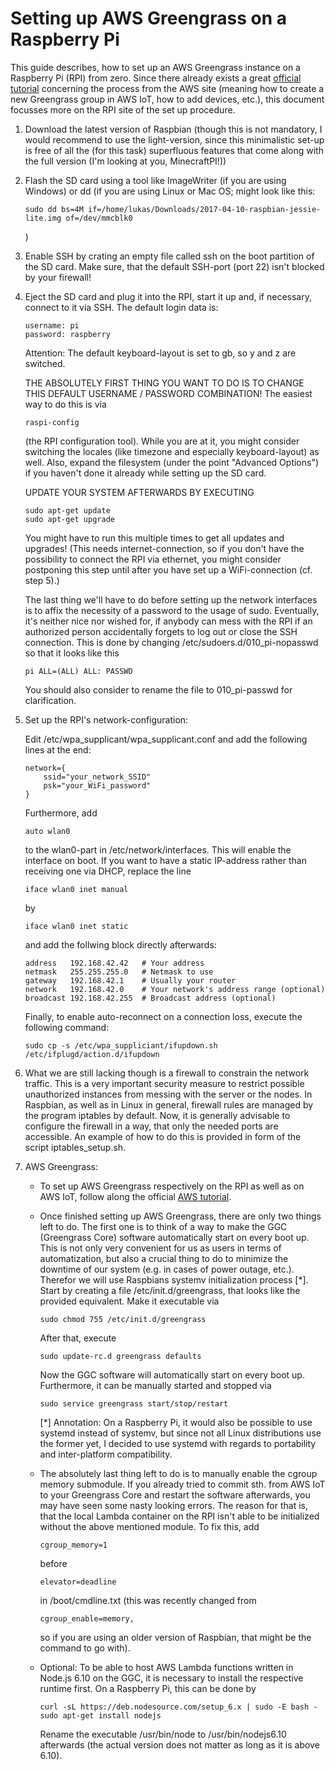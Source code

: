 # Setting up AWS Greengrass on a Raspberry Pi

This guide describes, how to set up an AWS Greengrass instance on a Raspberry Pi
(RPI) from zero. Since there already exists a great [official tutorial](http://docs.aws.amazon.com/de_de/greengrass/latest/developerguide/gg-tutorial-rpi.html#gg-tutorial-rpi-set-up-pi)
concerning the process from the AWS site (meaning how to create a new Greengrass
group in AWS IoT, how to add devices, etc.), this document focusses more on the
RPI site of the set up procedure.

1.  Download the latest version of Raspbian (though this is not mandatory, I
    would recommend to use the light-version, since this minimalistic set-up
    is free of all the (for this task) superfluous features that come along
    with the full version (I'm looking at you, MinecraftPI!))

2.  Flash the SD card using a tool like ImageWriter (if you are using Windows)
    or dd (if you are using Linux or Mac OS; might look like this:

        sudo dd bs=4M if=/home/lukas/Downloads/2017-04-10-raspbian-jessie-lite.img of=/dev/mmcblk0

    )

3.  Enable SSH by crating an empty file called ssh on the boot partition of
    the SD card. Make sure, that the default SSH-port (port 22) isn't blocked
    by your firewall!

4.  Eject the SD card and plug it into the RPI, start it up and, if necessary,
    connect to it via SSH. The default login data is:

        username: pi
        password: raspberry

    Attention: The default keyboard-layout is set to gb, so y and z are switched.

    THE ABSOLUTELY FIRST THING YOU WANT TO DO IS TO CHANGE THIS DEFAULT
    USERNAME / PASSWORD COMBINATION! The easiest way to do this is via

        raspi-config

    (the RPI configuration tool). While you are at it, you might consider
    switching the locales (like timezone and especially keyboard-layout) as
    well. Also, expand the filesystem (under the point "Advanced Options") if
    you haven't done it already while setting up the SD card.

    UPDATE YOUR SYSTEM AFTERWARDS BY EXECUTING

        sudo apt-get update
        sudo apt-get upgrade

    You might have to run this multiple times to get all updates and upgrades!
    (This needs internet-connection, so if you don't have the possibility to
    connect the RPI via ethernet, you might consider postponing this step until
    after you have set up a WiFi-connection (cf. step 5).)

    The last thing we'll have to do before setting up the network interfaces
    is to affix the necessity of a password to the usage of sudo. Eventually,
    it's neither nice nor wished for, if anybody can mess with the RPI if
    an authorized person accidentally forgets to log out or close the SSH
    connection. This is done by changing /etc/sudoers.d/010_pi-nopasswd so
    that it looks like this

        pi ALL=(ALL) ALL: PASSWD

    You should also consider to rename the file to 010_pi-passwd for
    clarification.

5.  Set up the RPI's network-configuration:

    Edit /etc/wpa_supplicant/wpa_supplicant.conf and add the following lines
    at the end:

        network={
            ssid="your_network_SSID"
            psk="your_WiFi_password"
        }

    Furthermore, add

        auto wlan0

    to the wlan0-part in /etc/network/interfaces. This will enable the
    interface on boot. If you want to have a static IP-address rather than
    receiving one via DHCP, replace the line

        iface wlan0 inet manual

    by

        iface wlan0 inet static

    and add the follwing block directly afterwards:

        address   192.168.42.42   # Your address
        netmask   255.255.255.0   # Netmask to use
        gateway   192.168.42.1    # Usually your router
        network   192.168.42.0    # Your network's address range (optional)
        broadcast 192.168.42.255  # Broadcast address (optional)

    Finally, to enable auto-reconnect on a connection loss,
    execute the following command:

        sudo cp -s /etc/wpa_suppliciant/ifupdown.sh /etc/ifplugd/action.d/ifupdown

6.  What we are still lacking though is a firewall to constrain the network
    traffic. This is a very important security measure to restrict possible
    unauthorized instances from messing with the server or the nodes. In
    Raspbian, as well as in Linux in general, firewall rules are managed by
    the program iptables by default. Now, it is generally advisable to configure
    the firewall in a way, that only the needed ports are accessible. An example
    of how to do this is provided in form of the script iptables_setup.sh.

7. AWS Greengrass:
    -   To set up AWS Greengrass respectively on the RPI as well as on AWS IoT,
        follow along the official [AWS tutorial](http://docs.aws.amazon.com/de_de/greengrass/latest/developerguide/gg-tutorial-rpi.html#gg-tutorial-rpi-set-up-pi).
    -   Once finished setting up AWS Greengrass, there are only two things left
        to do. The first one is to think of a way to make the GGC (Greengrass
        Core) software automatically start on every boot up. This is not only
        very convenient for us as users in terms of automatization, but also a
        crucial thing to do to minimize the downtime of our system (e.g. in
        cases of power outage, etc.).
        Therefor we will use Raspbians systemv initialization process [\*].
        Start by creating a file /etc/init.d/greengrass, that looks like the
        provided equivalent. Make it executable via

            sudo chmod 755 /etc/init.d/greengrass

        After that, execute

            sudo update-rc.d greengrass defaults

        Now the GGC software will automatically start on every boot
        up. Furthermore, it can be manually started and stopped via

            sudo service greengrass start/stop/restart

        [\*] Annotation: On a Raspberry Pi, it would also be possible to
        use systemd instead of systemv, but since not all Linux distributions
        use the former yet, I decided to use systemd with regards to portability
        and inter-platform compatibility.
    -   The absolutely last thing left to do is to manually enable the cgroup
        memory submodule. If you already tried to commit sth. from AWS IoT to
        your Greengrass Core and restart the software afterwards, you may have
        seen some nasty looking errors. The reason for that is, that the local
        Lambda container on the RPI isn't able to be initialized without the
        above mentioned module. To fix this, add

            cgroup_memory=1

        before

            elevator=deadline

        in /boot/cmdline.txt (this was recently changed from

            cgroup_enable=memory,

        so if you are using an older version of Raspbian, that might be the
        command to go with).

    -   Optional: To be able to host AWS Lambda functions written in Node.js 6.10
        on the GGC, it is necessary to install the respective runtime first. On
        a Raspberry Pi, this can be done by

            curl -sL https://deb.nodesource.com/setup_6.x | sudo -E bash -
            sudo apt-get install nodejs

        Rename the executable /usr/bin/node to /usr/bin/nodejs6.10 afterwards
        (the actual version does not matter as long as it is above 6.10).
